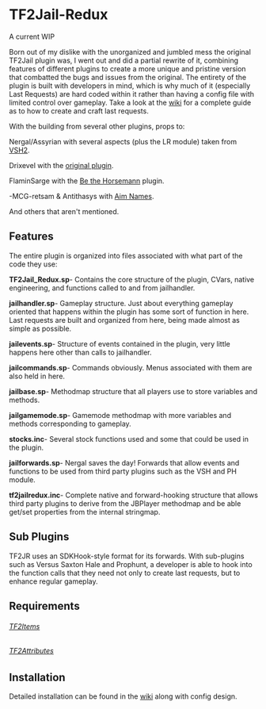 # TF2Jail-Redux #
A current WIP

Born out of my dislike with the unorganized and jumbled mess the original TF2Jail plugin was, I went out and did a partial rewrite of it, combining features of different plugins to create a more unique and pristine version that combatted the bugs and issues from the original.
The entirety of the plugin is built with developers in mind, which is why much of it (especially Last Requests) are hard coded within it rather than having a config file with limited control over gameplay. Take a look at the [wiki](https://github.com/Scags/TF2-Jailbreak-Redux/wiki/Last-Requests) for a complete guide as to how to create and craft last requests.

With the building from several other plugins, props to:

  Nergal/Assyrian with several aspects (plus the LR module) taken from [VSH2](https://forums.alliedmods.net/showthread.php?t=286701).
  
  Drixevel with the [original plugin](https://forums.alliedmods.net/showthread.php?p=2015905).
  
  FlaminSarge with the [Be the Horsemann](https://forums.alliedmods.net/showthread.php?t=166819) plugin.
  
  -MCG-retsam & Antithasys with [Aim Names](https://forums.alliedmods.net/showthread.php?t=114586).
  
  And others that aren't mentioned.

## Features ##
The entire plugin is organized into files associated with what part of the code they use:

  **TF2Jail_Redux.sp**- Contains the core structure of the plugin, CVars, native engineering, and functions called to and from jailhandler.
  
  **jailhandler.sp**- Gameplay structure. Just about everything gameplay oriented that happens within the plugin has some sort of function in here. Last requests are built and organized from here, being made almost as simple as possible.
  
  **jailevents.sp**- Structure of events contained in the plugin, very little happens here other than calls to jailhandler.
  
  **jailcommands.sp**- Commands obviously. Menus associated with them are also held in here.
  
  **jailbase.sp**- Methodmap structure that all players use to store variables and methods.
  
  **jailgamemode.sp**- Gamemode methodmap with more variables and methods corresponding to gameplay.
  
  **stocks.inc**- Several stock functions used and some that could be used in the plugin.
  
  **jailforwards.sp**- Nergal saves the day! Forwards that allow events and functions to be used from third party plugins such as the VSH and PH module.
  
  **tf2jailredux.inc**- Complete native and forward-hooking structure that allows third party plugins to derive from the JBPlayer methodmap and be able get/set properties from the internal stringmap.
  
  
## Sub Plugins ##
TF2JR uses an SDKHook-style format for its forwards. With sub-plugins such as Versus Saxton Hale and Prophunt, a developer is able to hook into the function calls that they need not only to create last requests, but to enhance regular gameplay. 

## Requirements ##

###### [TF2Items](https://forums.alliedmods.net/showthread.php?p=1050170) ######

###### [TF2Attributes](https://forums.alliedmods.net/showthread.php?t=210221) ######

## Installation ##
Detailed installation can be found in the [wiki](https://github.com/Scags/TF2-Jailbreak-Redux/wiki/Installation-Guide) along with config design.
